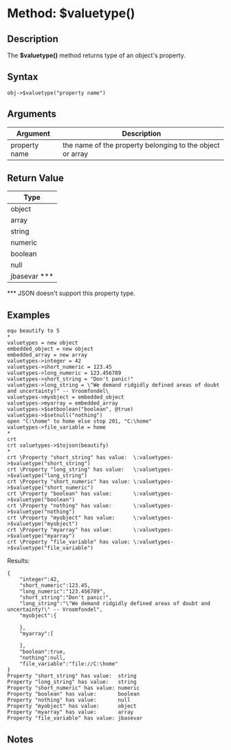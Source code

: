 # Method: $valuetype()

<PageHeader /> 

## Description

The **$valuetype()** method returns type of an object's property.

## Syntax

```
obj->$valuetype("property name")
```

## Arguments

| Argument | Description |
| --- | --- |
| property name | the name of the property belonging to the object or array |

## Return Value

| Type |
| --- |
| object |
| array |
| string |
| numeric |
| boolean |
| null |
| jbasevar \*\*\* |

\*\*\* JSON doesn't support this property type.

## Examples

```
equ beautify to 5
*
valuetypes = new object
embedded_object = new object
embedded_array = new array
valuetypes->integer = 42
valuetypes->short_numeric = 123.45
valuetypes->long_numeric = 123.456789
valuetypes->short_string = "Don't panic!"
valuetypes->long_string = \"We demand ridgidly defined areas of doubt and uncertainty!" -- Vroomfondel\
valuetypes->myobject = embedded_object
valuetypes->myarray = embedded_array
valuetypes->$setboolean("boolean", @true)
valuetypes->$setnull("nothing")
open "C:\home" to home else stop 201, "C:\home"
valuetypes->file_variable = home
*
crt
crt valuetypes->$tojson(beautify)
*
crt \Property "short_string" has value:  \:valuetypes->$valuetype("short_string")
crt \Property "long_string" has value:   \:valuetypes->$valuetype("long_string")
crt \Property "short_numeric" has value: \:valuetypes->$valuetype("short_numeric")
crt \Property "boolean" has value:       \:valuetypes->$valuetype("boolean")
crt \Property "nothing" has value:       \:valuetypes->$valuetype("nothing")
crt \Property "myobject" has value:      \:valuetypes->$valuetype("myobject")
crt \Property "myarray" has value:       \:valuetypes->$valuetype("myarray")
crt \Property "file_variable" has value: \:valuetypes->$valuetype("file_variable")
```

Results:

```
{
    "integer":42,
    "short_numeric":123.45,
    "long_numeric":"123.456789",
    "short_string":"Don't panic!",
    "long_string":"\"We demand ridgidly defined areas of doubt and uncertainty!\" -- Vroomfondel",
    "myobject":{

    },
    "myarray":[

    ],
    "boolean":true,
    "nothing":null,
    "file_variable":"file://C:\home"
}
Property "short_string" has value:  string
Property "long_string" has value:   string
Property "short_numeric" has value: numeric
Property "boolean" has value:       boolean
Property "nothing" has value:       null
Property "myobject" has value:      object
Property "myarray" has value:       array
Property "file_variable" has value: jbasevar
```

## Notes
